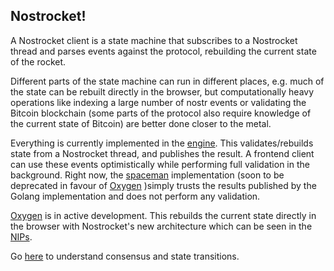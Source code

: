 ## Nostrocket!

A Nostrocket client is a state machine that subscribes to a Nostrocket thread and parses events against the protocol, rebuilding the current state of the rocket. 

Different parts of the state machine can run in different places, e.g. much of the state can be rebuilt directly in the browser, but computationally heavy operations like indexing a large number of nostr events or validating the Bitcoin blockchain (some parts of the protocol also require knowledge of the current state of Bitcoin) are better done closer to the metal.

Everything is currently implemented in the [engine](https://github.com/nostrocket/engine). This validates/rebuilds state from a Nostrocket thread, and publishes the result. A frontend client can use these events optimistically while performing full validation in the background. Right now, the [spaceman](https://github.com/nostrocket/spaceman) implementation (soon to be deprecated in favour of [Oxygen](https://github.com/nostrocket/oxygen) )simply trusts the results published by the Golang implementation and does not perform any validation.

[Oxygen](https://github.com/nostrocket/oxygen) is in active development. This rebuilds the current state directly in the browser with Nostrocket's new architecture which can be seen in the [NIPs](https://github.com/nostrocket/NIPS).

Go [here](https://github.com/nostrocket/NIPS/blob/main/state.md) to understand consensus and state transitions.
